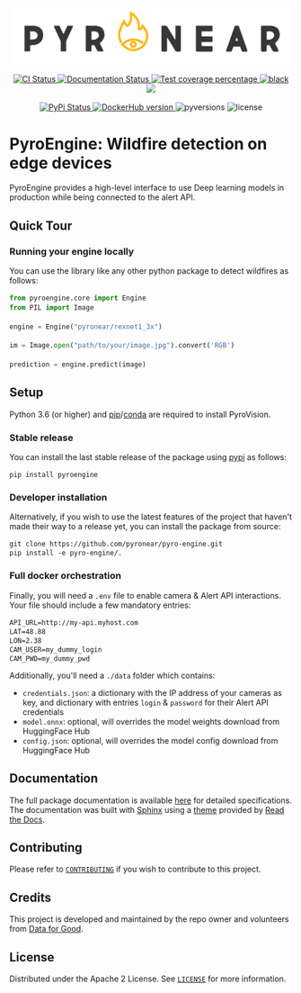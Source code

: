 ![PyroNear Logo](docs/source/_static/img/pyronear-logo-dark.png)

<p align="center">
  <a href="https://github.com/pyronear/pyro-engine/actions?query=workflow%3Abuilds">
    <img alt="CI Status" src="https://img.shields.io/github/workflow/status/pyronear/pyro-engine/builds?label=CI&logo=github&style=flat-square">
  </a>
  <a href="https://pyronear.org/pyro-engine">
    <img src="https://img.shields.io/github/workflow/status/pyronear/pyro-engine/docs?label=docs&logo=read-the-docs&style=flat-square" alt="Documentation Status">
  </a>
  <a href="https://codecov.io/gh/pyronear/pyro-engine">
    <img src="https://img.shields.io/codecov/c/github/pyronear/pyro-engine.svg?logo=codecov&style=flat-square" alt="Test coverage percentage">
  </a>
  <a href="https://github.com/ambv/black">
    <img src="https://img.shields.io/badge/code%20style-black-000000.svg?style=flat-square" alt="black">
  </a>
  <a href="https://www.codacy.com/gh/pyronear/pyro-engine/dashboard?utm_source=github.com&amp;utm_medium=referral&amp;utm_content=pyronear/pyro-engine&amp;utm_campaign=Badge_Grade"><img src="https://app.codacy.com/project/badge/Grade/108f5fe8a7ac4f40a7bbd1985e26d5f9"/></a>
</p>
<p align="center">
  <a href="https://pypi.org/project/pyroengine/">
    <img src="https://img.shields.io/pypi/v/pyroengine.svg?logo=python&logoColor=fff&style=flat-square" alt="PyPi Status">
  </a>
  <a href="https://hub.docker.com/repository/docker/pyronear/pyro-engine">
    <img alt="DockerHub version" src="https://img.shields.io/docker/v/pyronear/pyro-engine?arch=arm64&label=Docker&logo=Docker&logoColor=white">
  </a>
  <img src="https://img.shields.io/pypi/pyversions/pyroengine.svg?style=flat-square" alt="pyversions">
  <img src="https://img.shields.io/pypi/l/pyroengine.svg?style=flat-square" alt="license">
</p>


# PyroEngine: Wildfire detection on edge devices

PyroEngine provides a high-level interface to use Deep learning models in production while being connected to the alert API.

## Quick Tour

### Running your engine locally

You can use the library like any other python package to detect wildfires as follows:

```python
from pyroengine.core import Engine
from PIL import Image

engine = Engine("pyronear/rexnet1_3x")

im = Image.open("path/to/your/image.jpg").convert('RGB')

prediction = engine.predict(image) 
```

## Setup

Python 3.6 (or higher) and [pip](https://pip.pypa.io/en/stable/)/[conda](https://docs.conda.io/en/latest/miniconda.html) are required to install PyroVision.

### Stable release

You can install the last stable release of the package using [pypi](https://pypi.org/project/pyroengine/) as follows:

```shell
pip install pyroengine
```

### Developer installation

Alternatively, if you wish to use the latest features of the project that haven't made their way to a release yet, you can install the package from source:

```shell
git clone https://github.com/pyronear/pyro-engine.git
pip install -e pyro-engine/.
```

### Full docker orchestration

Finally, you will need a `.env` file to enable camera & Alert API interactions. Your file should include a few mandatory entries:
```
API_URL=http://my-api.myhost.com
LAT=48.88
LON=2.38
CAM_USER=my_dummy_login
CAM_PWD=my_dummy_pwd
```

Additionally, you'll need a `./data` folder which contains:
- `credentials.json`: a dictionary with the IP address of your cameras as key, and dictionary with entries `login` & `password` for their Alert API credentials
- `model.onnx`: optional, will overrides the model weights download from HuggingFace Hub
- `config.json`: optional, will overrides the model config download from HuggingFace Hub

## Documentation

The full package documentation is available [here](https://pyronear.github.io/pyro-engine/) for detailed specifications. The documentation was built with [Sphinx](https://www.sphinx-doc.org) using a [theme](https://github.com/readthedocs/sphinx_rtd_theme) provided by [Read the Docs](https://readthedocs.org).



## Contributing

Please refer to [`CONTRIBUTING`](CONTRIBUTING.md) if you wish to contribute to this project.



## Credits

This project is developed and maintained by the repo owner and volunteers from [Data for Good](https://dataforgood.fr/).



## License

Distributed under the Apache 2 License. See [`LICENSE`](LICENSE) for more information.
